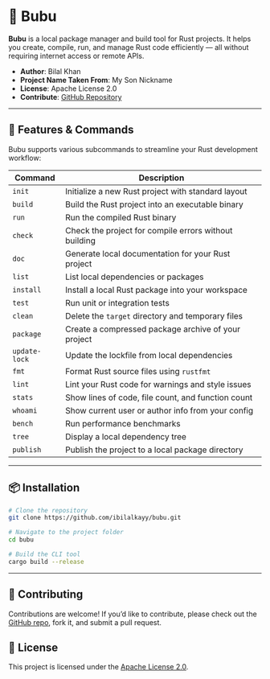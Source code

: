 # 🦀 Bubu

**Bubu** is a local package manager and build tool for Rust projects. It helps you create, compile, run, and manage Rust code efficiently — all without requiring internet access or remote APIs.

- **Author**: Bilal Khan
- **Project Name Taken From**: My Son Nickname
- **License**: Apache License 2.0
- **Contribute**: [GitHub Repository](https://github.com/ibilalkayy/bubu)

---

## 🚀 Features & Commands

Bubu supports various subcommands to streamline your Rust development workflow:

| Command       | Description                                           |
| ------------- | ----------------------------------------------------- |
| `init`        | Initialize a new Rust project with standard layout    |
| `build`       | Build the Rust project into an executable binary      |
| `run`         | Run the compiled Rust binary                          |
| `check`       | Check the project for compile errors without building |
| `doc`         | Generate local documentation for your Rust project    |
| `list`        | List local dependencies or packages                   |
| `install`     | Install a local Rust package into your workspace      |
| `test`        | Run unit or integration tests                         |
| `clean`       | Delete the `target` directory and temporary files     |
| `package`     | Create a compressed package archive of your project   |
| `update-lock` | Update the lockfile from local dependencies           |
| `fmt`         | Format Rust source files using `rustfmt`              |
| `lint`        | Lint your Rust code for warnings and style issues     |
| `stats`       | Show lines of code, file count, and function count    |
| `whoami`      | Show current user or author info from your config     |
| `bench`       | Run performance benchmarks                            |
| `tree`        | Display a local dependency tree                       |
| `publish`     | Publish the project to a local package directory      |

---

## 📦 Installation

```bash
# Clone the repository
git clone https://github.com/ibilalkayy/bubu.git

# Navigate to the project folder
cd bubu

# Build the CLI tool
cargo build --release
```

---

## 🤝 Contributing

Contributions are welcome! If you’d like to contribute, please check out the [GitHub repo](https://github.com/ibilalkayy/bubu), fork it, and submit a pull request.

## 📜 License

This project is licensed under the [Apache License 2.0](LICENSE).

